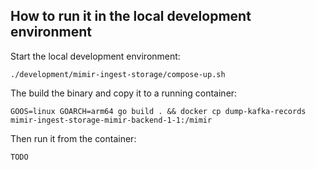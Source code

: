 ## How to run it in the local development environment

Start the local development environment:

```
./development/mimir-ingest-storage/compose-up.sh
```

The build the binary and copy it to a running container:

```
GOOS=linux GOARCH=arm64 go build . && docker cp dump-kafka-records mimir-ingest-storage-mimir-backend-1-1:/mimir
```

Then run it from the container:

```
TODO
```
